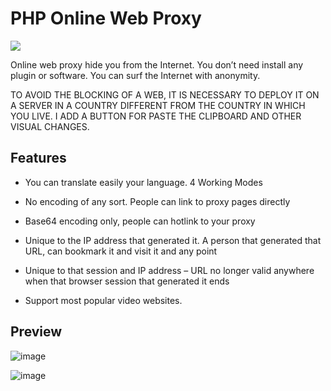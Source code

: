 PHP Online Web Proxy
====================

![](https://cdn.nicheoffice.web.tr/image/1172169776_.jpg)

Online web proxy hide you from the Internet. You don’t need install any plugin or software. You can surf the Internet with anonymity.

TO AVOID THE BLOCKING OF A WEB, IT IS NECESSARY TO DEPLOY IT ON A SERVER IN A COUNTRY DIFFERENT FROM THE COUNTRY IN WHICH YOU LIVE. I ADD A BUTTON FOR PASTE THE CLIPBOARD AND OTHER VISUAL CHANGES.

Features
--------

*   You can translate easily your language.
4 Working Modes

*   No encoding of any sort. People can link to proxy pages directly
*   Base64 encoding only, people can hotlink to your proxy
*   Unique to the IP address that generated it. A person that generated that URL, can bookmark it and visit it and any point
*   Unique to that session and IP address – URL no longer valid anywhere when that browser session that generated it ends

*   Support most popular video websites.

Preview
-------

![image](https://user-images.githubusercontent.com/25538565/156222954-63f38888-ed00-4d8d-87e7-a9a77dfac97c.png)

![image](https://user-images.githubusercontent.com/25538565/156221396-72fde280-880a-4a44-8e89-f339a20c67e5.png)


